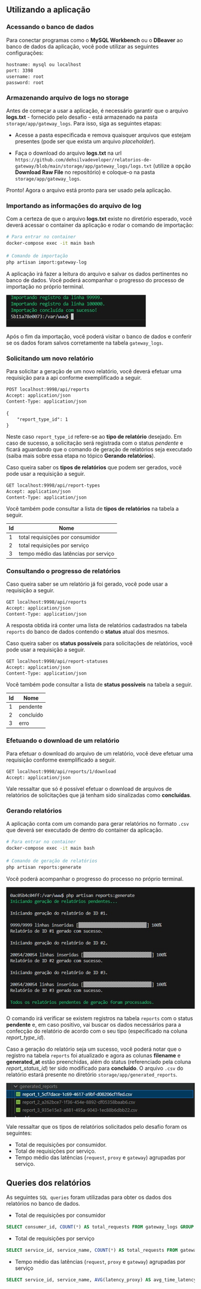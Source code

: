 ## Utilizando a aplicação

### Acessando o banco de dados

Para conectar programas como o **MySQL Workbench** ou o **DBeaver** ao banco de dados da aplicação, você pode utilizar as seguintes configurações:

```
hostname: mysql ou localhost
port: 3398
username: root
password: root
```

### Armazenando arquivo de logs no storage

Antes de começar a usar a aplicação, é necessário garantir que o arquivo **logs.txt** - fornecido pelo desafio - está armazenado na pasta `storage/app/gateway_logs`. Para isso, siga as seguintes etapas:

- Acesse a pasta especificada e remova quaisquer arquivos que estejam presentes (pode ser que exista um arquivo *placeholder*).

- Faça o download do arquivo **logs.txt** na url `https://github.com/dehsilvadeveloper/relatorios-de-gateway/blob/main/storage/app/gateway_logs/logs.txt` (utilize a opção **Download Raw File** no repositório) e coloque-o na pasta `storage/app/gateway_logs`.

Pronto! Agora o arquivo está pronto para ser usado pela aplicação.

### Importando as informações do arquivo de log

Com a certeza de que o arquivo **logs.txt** existe no diretório esperado, você deverá acessar o container da aplicação e rodar o comando de importação:

```bash
# Para entrar no container
docker-compose exec -it main bash

# Comando de importação
php artisan import:gateway-log
```

A aplicação irá fazer a leitura do arquivo e salvar os dados pertinentes no banco de dados. Você poderá acompanhar o progresso do processo de importação no próprio terminal.

<a href="./images/print_01.jpeg" target="_blank">
    <img src="./images/print_01.jpeg" alt="print" />
</a>

Após o fim da importação, você poderá visitar o banco de dados e conferir se os dados foram salvos corretamente na tabela `gateway_logs`.

### Solicitando um novo relatório

Para solicitar a geração de um novo relatório, você deverá efetuar uma requisição para a api conforme exemplificado a seguir.

```
POST localhost:9998/api/reports
Accept: application/json
Content-Type: application/json

{
    "report_type_id": 1
}
```

Neste caso `report_type_id` refere-se ao **tipo de relatório** desejado. Em caso de sucesso, a solicitação será registrada com o status *pendente* e ficará aguardando que o comando de geração de relatórios seja executado (saiba mais sobre essa etapa no tópico **Gerando relatórios**).

Caso queira saber os **tipos de relatórios** que podem ser gerados, você pode usar a requisição a seguir.

```
GET localhost:9998/api/report-types
Accept: application/json
Content-Type: application/json
```

Você também pode consultar a lista de **tipos de relatórios** na tabela a seguir.

| Id | Nome |
|-|-|  
| 1 | total requisições por consumidor | 
| 2 | total requisições por serviço |
| 3 | tempo médio das latências por serviço |

### Consultando o progresso de relatórios

Caso queira saber se um relatório já foi gerado, você pode usar a requisição a seguir.

```
GET localhost:9998/api/reports
Accept: application/json
Content-Type: application/json
```

A resposta obtida irá conter uma lista de relatórios cadastrados na tabela `reports` do banco de dados contendo o **status** atual dos mesmos.

Caso queira saber os **status possíveis** para solicitações de relatórios, você pode usar a requisição a seguir.

```
GET localhost:9998/api/report-statuses
Accept: application/json
Content-Type: application/json
```

Você também pode consultar a lista de **status possíveis** na tabela a seguir.

| Id | Nome |
|-|-|  
| 1 | pendente | 
| 2 | concluído |
| 3 | erro |

### Efetuando o download de um relatório

Para efetuar o download do arquivo de um relatório, você deve efetuar uma requisição conforme exemplificado a seguir.

```
GET localhost:9998/api/reports/1/download
Accept: application/json
```

Vale ressaltar que só é possível efetuar o download de arquivos de relatórios de solicitações que já tenham sido sinalizadas como **concluídas**.

### Gerando relatórios

A aplicação conta com um comando para gerar relatórios no formato `.csv` que deverá ser executado de dentro do container da aplicação.

```bash
# Para entrar no container
docker-compose exec -it main bash

# Comando de geração de relatórios
php artisan reports:generate
```

Você poderá acompanhar o progresso do processo no próprio terminal.

<a href="./images/print_02.jpeg" target="_blank">
    <img src="./images/print_02.jpeg" alt="print" />
</a>

O comando irá verificar se existem registros na tabela `reports` com o status **pendente** e, em caso positivo, vai buscar os dados necessários para a confecção do relatório de acordo com o seu tipo (especificado na coluna *report_type_id*).

Caso a geração do relatório seja um sucesso, você poderá notar que o registro na tabela `reports` foi atualizado e agora as colunas **filename** e **generated_at** estão preenchidas, além do status (referenciado pela coluna *report_status_id*) ter sido modificado para **concluído**. O arquivo `.csv` do relatório estará presente no diretório `storage/app/generated_reports`.

<a href="./images/print_03.jpeg" target="_blank">
    <img src="./images/print_03.jpeg" alt="print" />
</a>

Vale ressaltar que os tipos de relatórios solicitados pelo desafio foram os seguintes:

- Total de requisições por consumidor.
- Total de requisições por serviço.
- Tempo médio das latências (`request`, `proxy` e `gateway`) agrupadas por serviço.

## Queries dos relatórios

As seguintes `SQL queries` foram utilizadas para obter os dados dos relatórios no banco de dados.

- Total de requisições por consumidor

```sql
SELECT consumer_id, COUNT(*) AS total_requests FROM gateway_logs GROUP BY consumer_id ORDER BY consumer_id;
```

- Total de requisições por serviço

```sql
SELECT service_id, service_name, COUNT(*) AS total_requests FROM gateway_logs GROUP BY service_id, service_name ORDER BY service_id;
```

- Tempo médio das latências (`request`, `proxy` e `gateway`) agrupadas por serviço

```sql
SELECT service_id, service_name, AVG(latency_proxy) AS avg_time_latency_proxy, AVG(latency_gateway) AS avg_time_latency_gateway, AVG(latency_request) AS avg_time_latency_request FROM gateway_logs GROUP BY service_id, service_name ORDER BY service_id;
```